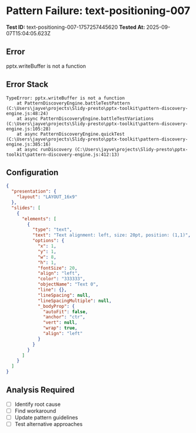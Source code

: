 # Pattern Failure: text-positioning-007

**Test ID:** text-positioning-007-1757257445620
**Tested At:** 2025-09-07T15:04:05.623Z

## Error
pptx.writeBuffer is not a function

## Error Stack
```
TypeError: pptx.writeBuffer is not a function
    at PatternDiscoveryEngine.battleTestPattern (C:\Users\jayve\projects\Slidy-presto\pptx-toolkit\pattern-discovery-engine.js:48:24)
    at async PatternDiscoveryEngine.battleTestVariations (C:\Users\jayve\projects\Slidy-presto\pptx-toolkit\pattern-discovery-engine.js:105:28)
    at async PatternDiscoveryEngine.quickTest (C:\Users\jayve\projects\Slidy-presto\pptx-toolkit\pattern-discovery-engine.js:385:16)
    at async runDiscovery (C:\Users\jayve\projects\Slidy-presto\pptx-toolkit\pattern-discovery-engine.js:412:13)
```

## Configuration
```json
{
  "presentation": {
    "layout": "LAYOUT_16x9"
  },
  "slides": [
    {
      "elements": [
        {
          "type": "text",
          "text": "Text alignment: left, size: 20pt, position: (1,1)",
          "options": {
            "x": 1,
            "y": 1,
            "w": 8,
            "h": 1,
            "fontSize": 20,
            "align": "left",
            "color": "333333",
            "objectName": "Text 0",
            "line": {},
            "lineSpacing": null,
            "lineSpacingMultiple": null,
            "_bodyProp": {
              "autoFit": false,
              "anchor": "ctr",
              "vert": null,
              "wrap": true,
              "align": "left"
            }
          }
        }
      ]
    }
  ]
}
```

## Analysis Required
- [ ] Identify root cause
- [ ] Find workaround
- [ ] Update pattern guidelines
- [ ] Test alternative approaches
